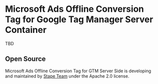 # Microsoft Ads Offline Conversion Tag for Google Tag Manager Server Container

TBD

## Open Source

Microsoft Ads Offline Conversion Tag for GTM Server Side is developing and maintained by [Stape Team](https://stape.io/) under the Apache 2.0 license.
